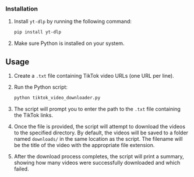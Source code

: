 ### Installation

1. Install `yt-dlp` by running the following command:

   ```bash
   pip install yt-dlp
   ```
2. Make sure Python is installed on your system.
## Usage

1. Create a `.txt` file containing TikTok video URLs (one URL per line).

2. Run the Python script:

   ```bash
   python tiktok_video_downloader.py
   ```

3. The script will prompt you to enter the path to the `.txt` file containing the TikTok links.

4. Once the file is provided, the script will attempt to download the videos to the specified directory. By default, the videos will be saved to a folder named `downloads/` in the same location as the script. The filename will be the title of the video with the appropriate file extension.

5. After the download process completes, the script will print a summary, showing how many videos were successfully downloaded and which failed.
